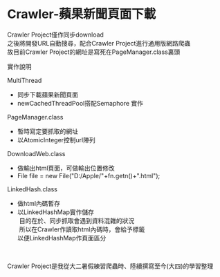 # Crawler-蘋果新聞頁面下載

Crawler Project僅作同步download  
之後將開發URL自動搜尋，配合Crawler Project進行通用版網路爬蟲  
故目前Crawler Project的網址是寫死在PageManager.class裏頭  
  
  
實作說明
  
  
MultiThread
- 同步下載蘋果新聞頁面
- newCachedThreadPool搭配Semaphore 實作  
  
  
PageManager.class
- 暫時寫定要抓取的網址
- 以AtomicInteger控制url陣列  
  
  
DownloadWeb.class
- 做輸出html頁面，可做輸出位置修改
- File file = new File("D:/Apple/"+fn.getn()+".html");  
  
  
LinkedHash.class
- 做html內碼暫存  
- 以LinkedHashMap實作儲存  
  目的在於、同步抓取會遇到資料混雜的狀況  
  所以在Crawler作讀取html內碼時，會給予標籤  
  以便LinkedHashMap作頁面區分  
  
  
    
Crawler Project是我從大二暑假練習爬蟲時、陸續撰寫至今(大四)的學習整理
